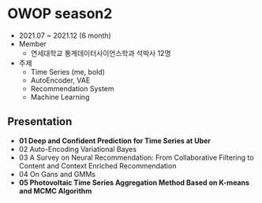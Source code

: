 # OWOP season2
- 2021.07 ~ 2021.12 (6 month)
- Member
  - 연세대학교 통계데이터사이언스학과 석박사 12명
- 주제
  - Time Series (me, bold)
  - AutoEncoder, VAE
  - Recommendation System
  - Machine Learning

## Presentation
- **01 Deep and Confident Prediction for Time Series at Uber**
- 02 Auto-Encoding Variational Bayes
- 03 A Survey on Neural Recommendation: From Collaborative Filtering to Content and Context Enriched Recommendation
- 04 On Gans and GMMs
- **05 Photovoltaic Time Series Aggregation Method Based on K-means and MCMC Algorithm**